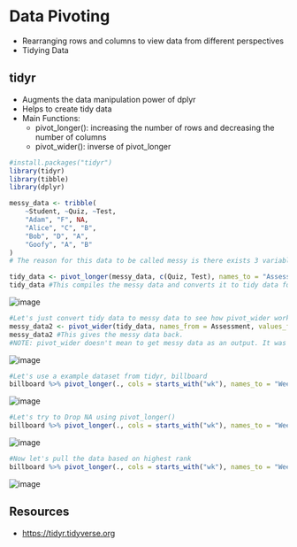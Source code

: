 # Data Pivoting
- Rearranging rows and columns to view data from different perspectives
- Tidying Data

## tidyr
- Augments the data manipulation power of dplyr
- Helps to create tidy data
- Main Functions:
  - pivot_longer(): increasing the number of rows and decreasing the number of columns
  - pivot_wider(): inverse of pivot_longer

```r
#install.packages("tidyr")
library(tidyr)
library(tibble)
library(dplyr)

messy_data <- tribble(
    ~Student, ~Quiz, ~Test,
    "Adam", "F", NA,
    "Alice", "C", "B",
    "Bob", "D", "A",
    "Goofy", "A", "B"
)
# The reason for this data to be called messy is there exists 3 variables namely, Student name, Grade and Assessment type, also grade is spread along multiple columns too.
```
```r
tidy_data <- pivot_longer(messy_data, c(Quiz, Test), names_to = "Assessment", values_to = "Grades")
tidy_data #This compiles the messy data and converts it to tidy data format. name_to = gives the name to columns compiled and values_to gives name to the values of the column compiled
```
![image](https://user-images.githubusercontent.com/60386381/124116217-528a3d00-da8c-11eb-9e04-1e314800293d.png)
```r
#Let's just convert tidy data to messy data to see how pivot_wider works
messy_data2 <- pivot_wider(tidy_data, names_from = Assessment, values_from = Grades)
messy_data2 #This gives the messy data back. 
#NOTE: pivot_wider doesn't mean to get messy data as an output. It was just used for example.
```
![image](https://user-images.githubusercontent.com/60386381/124116322-78afdd00-da8c-11eb-9522-26a1bbedfbfe.png)
```r
#Let's use a example dataset from tidyr, billboard
billboard %>% pivot_longer(., cols = starts_with("wk"), names_to = "Week", values_to = "Rank") %>% filter(., Rank != "NA")
```
![image](https://user-images.githubusercontent.com/60386381/124116452-98470580-da8c-11eb-8b24-a686eb6b1dd1.png)
```r
#Let's try to Drop NA using pivot_longer()
billboard %>% pivot_longer(., cols = starts_with("wk"), names_to = "Week", values_to = "Rank", values_drop_na = T) #Previous line of code and this give the same output
```
![image](https://user-images.githubusercontent.com/60386381/124116452-98470580-da8c-11eb-8b24-a686eb6b1dd1.png)
```r
#Now let's pull the data based on highest rank
billboard %>% pivot_longer(., cols = starts_with("wk"), names_to = "Week", values_to = "Rank", values_drop_na = T) %>% group_by(., track) %>% summarize(., highest_rank = min(Rank), week = Week) %>% arrange(highest_rank)
```
![image](https://user-images.githubusercontent.com/60386381/124116640-cdebee80-da8c-11eb-92db-5ad7061f85b3.png)
## Resources
- https://tidyr.tidyverse.org